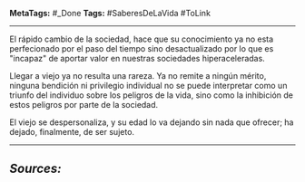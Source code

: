 **MetaTags:** #_Done
**Tags:** #SaberesDeLaVida #ToLink
- - -
El rápido cambio de la sociedad, hace que su conocimiento ya no esta perfecionado por el paso del tiempo sino desactualizado por lo que es "incapaz" de aportar valor en nuestras sociedades hiperaceleradas.
 
 Llegar a viejo ya no resulta una rareza. Ya no remite a ningún mérito, ninguna bendición ni privilegio individual no se puede interpretar como un triunfo del individuo sobre los peligros de la vida, sino como la inhibición de estos peligros por parte de la sociedad. 

El viejo se despersonaliza, y su edad lo va dejando sin nada que ofrecer; ha dejado, finalmente, de ser sujeto.
- - - 
## ***Sources:***
